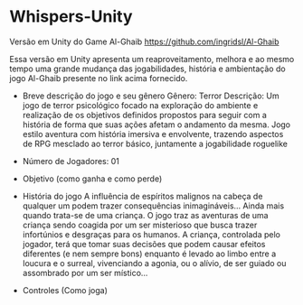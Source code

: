 # Whispers-Unity

Versão em Unity do Game Al-Ghaib https://github.com/ingridsl/Al-Ghaib

Essa versão em Unity apresenta um reaproveitamento, melhora e ao mesmo tempo uma grande mudança das jogabilidades, história e ambientação do jogo Al-Ghaib presente no link acima fornecido.

   
* Breve descrição do jogo e seu gênero
Gênero: Terror
Descrição: Um jogo de terror psicológico focado na exploração do ambiente e realização de os objetivos definidos propostos para seguir com a história de forma que suas ações afetam o andamento da mesma. Jogo estilo aventura com história imersiva e envolvente, trazendo aspectos de RPG mesclado ao terror básico, juntamente a jogabilidade roguelike

* Número de Jogadores: 01

* Objetivo (como ganha e como perde)

* História do jogo
A influência de espíritos malignos na cabeça de qualquer um podem trazer consequências inimagináveis… Ainda mais quando trata-se de uma criança.
O jogo traz as aventuras de uma criança sendo coagida por um ser misterioso que busca trazer infortúnios e desgraças para os humanos. A criança, controlada pelo jogador, terá que tomar suas decisões que podem causar efeitos diferentes (e nem sempre bons) enquanto é levado ao limbo entre a loucura e o surreal, vivenciando a agonia, ou o alívio, de ser guiado ou assombrado por um ser místico...

* Controles (Como joga)


